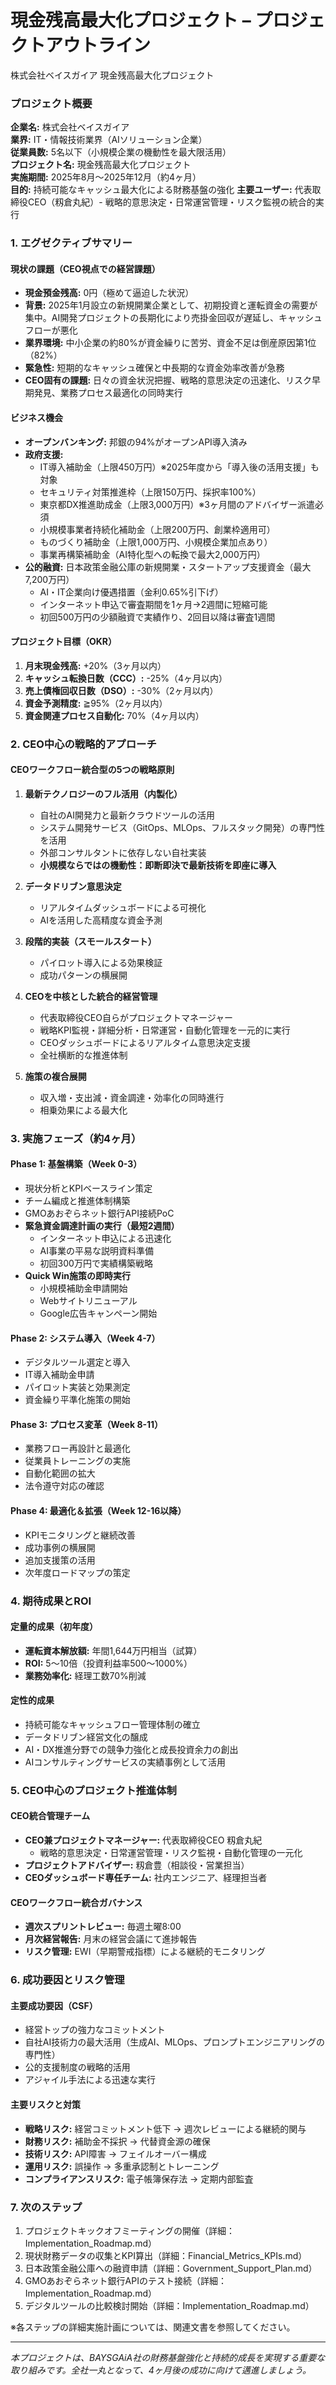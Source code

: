 # 現金残高最大化プロジェクト – プロジェクトアウトライン
株式会社ベイスガイア 現金残高最大化プロジェクト

### プロジェクト概要

**企業名:** 株式会社ベイスガイア  
**業界:** IT・情報技術業界（AIソリューション企業）  
**従業員数:** 5名以下（小規模企業の機動性を最大限活用）  
**プロジェクト名:** 現金残高最大化プロジェクト  
**実施期間:** 2025年8月〜2025年12月（約4ヶ月）  
**目的:** 持続可能なキャッシュ最大化による財務基盤の強化
**主要ユーザー:** 代表取締役CEO（籾倉丸紀）- 戦略的意思決定・日常運営管理・リスク監視の統合的実行

### 1. エグゼクティブサマリー

#### 現状の課題（CEO視点での経営課題）
- **現金預金残高:** 0円（極めて逼迫した状況）
- **背景:** 2025年1月設立の新規開業企業として、初期投資と運転資金の需要が集中。AI開発プロジェクトの長期化により売掛金回収が遅延し、キャッシュフローが悪化
- **業界環境:** 中小企業の約80%が資金繰りに苦労、資金不足は倒産原因第1位（82%）
- **緊急性:** 短期的なキャッシュ確保と中長期的な資金効率改善が急務
- **CEO固有の課題:** 日々の資金状況把握、戦略的意思決定の迅速化、リスク早期発見、業務プロセス最適化の同時実行

#### ビジネス機会
- **オープンバンキング:** 邦銀の94%がオープンAPI導入済み
- **政府支援:** 
  - IT導入補助金（上限450万円）※2025年度から「導入後の活用支援」も対象
  - セキュリティ対策推進枠（上限150万円、採択率100%）
  - 東京都DX推進助成金（上限3,000万円）※3ヶ月間のアドバイザー派遣必須
  - 小規模事業者持続化補助金（上限200万円、創業枠適用可）
  - ものづくり補助金（上限1,000万円、小規模企業加点あり）
  - 事業再構築補助金（AI特化型への転換で最大2,000万円）
- **公的融資:** 日本政策金融公庫の新規開業・スタートアップ支援資金（最大7,200万円）
  - AI・IT企業向け優遇措置（金利0.65%引下げ）
  - インターネット申込で審査期間を1ヶ月→2週間に短縮可能
  - 初回500万円の少額融資で実績作り、2回目以降は審査1週間

#### プロジェクト目標（OKR）
1. **月末現金残高:** +20%（3ヶ月以内）
2. **キャッシュ転換日数（CCC）:** -25%（4ヶ月以内）
3. **売上債権回収日数（DSO）:** -30%（2ヶ月以内）
4. **資金予測精度:** ≧95%（2ヶ月以内）
5. **資金関連プロセス自動化:** 70%（4ヶ月以内）

### 2. CEO中心の戦略的アプローチ

#### CEOワークフロー統合型の5つの戦略原則
1. **最新テクノロジーのフル活用（内製化）**
   - 自社のAI開発力と最新クラウドツールの活用
   - システム開発サービス（GitOps、MLOps、フルスタック開発）の専門性を活用
   - 外部コンサルタントに依存しない自社実装
   - **小規模ならではの機動性：即断即決で最新技術を即座に導入**

2. **データドリブン意思決定**
   - リアルタイムダッシュボードによる可視化
   - AIを活用した高精度な資金予測

3. **段階的実装（スモールスタート）**
   - パイロット導入による効果検証
   - 成功パターンの横展開

4. **CEOを中核とした統合的経営管理**
   - 代表取締役CEO自らがプロジェクトマネージャー
   - 戦略KPI監視・詳細分析・日常運営・自動化管理を一元的に実行
   - CEOダッシュボードによるリアルタイム意思決定支援
   - 全社横断的な推進体制

5. **施策の複合展開**
   - 収入増・支出減・資金調達・効率化の同時進行
   - 相乗効果による最大化

### 3. 実施フェーズ（約4ヶ月）

#### Phase 1: 基盤構築（Week 0-3）
- 現状分析とKPIベースライン策定
- チーム編成と推進体制構築
- GMOあおぞらネット銀行API接続PoC
- **緊急資金調達計画の実行（最短2週間）**
  - インターネット申込による迅速化
  - AI事業の平易な説明資料準備
  - 初回300万円で実績構築戦略
- **Quick Win施策の即時実行**
  - 小規模補助金申請開始
  - Webサイトリニューアル
  - Google広告キャンペーン開始

#### Phase 2: システム導入（Week 4-7）
- デジタルツール選定と導入
- IT導入補助金申請
- パイロット実装と効果測定
- 資金繰り平準化施策の開始

#### Phase 3: プロセス変革（Week 8-11）
- 業務フロー再設計と最適化
- 従業員トレーニングの実施
- 自動化範囲の拡大
- 法令遵守対応の確認

#### Phase 4: 最適化＆拡張（Week 12-16以降）
- KPIモニタリングと継続改善
- 成功事例の横展開
- 追加支援策の活用
- 次年度ロードマップの策定

### 4. 期待成果とROI

#### 定量的成果（初年度）
- **運転資本解放額:** 年間1,644万円相当（試算）
- **ROI:** 5〜10倍（投資利益率500〜1000%）
- **業務効率化:** 経理工数70%削減

#### 定性的成果
- 持続可能なキャッシュフロー管理体制の確立
- データドリブン経営文化の醸成
- AI・DX推進分野での競争力強化と成長投資余力の創出
- AIコンサルティングサービスの実績事例として活用

### 5. CEO中心のプロジェクト推進体制

#### CEO統合管理チーム
- **CEO兼プロジェクトマネージャー:** 代表取締役CEO 籾倉丸紀
  - 戦略的意思決定・日常運営管理・リスク監視・自動化管理の一元化
- **プロジェクトアドバイザー:** 籾倉豊（相談役・営業担当）
- **CEOダッシュボード専任チーム:** 社内エンジニア、経理担当者

#### CEOワークフロー統合ガバナンス
- **週次スプリントレビュー:** 毎週土曜8:00
- **月次経営報告:** 月末の経営会議にて進捗報告
- **リスク管理:** EWI（早期警戒指標）による継続的モニタリング

### 6. 成功要因とリスク管理

#### 主要成功要因（CSF）
- 経営トップの強力なコミットメント
- 自社AI技術力の最大活用（生成AI、MLOps、プロンプトエンジニアリングの専門性）
- 公的支援制度の戦略的活用
- アジャイル手法による迅速な実行

#### 主要リスクと対策
- **戦略リスク:** 経営コミットメント低下 → 週次レビューによる継続的関与
- **財務リスク:** 補助金不採択 → 代替資金源の確保
- **技術リスク:** API障害 → フェイルオーバー構成
- **運用リスク:** 誤操作 → 多重承認制とトレーニング
- **コンプライアンスリスク:** 電子帳簿保存法 → 定期内部監査

### 7. 次のステップ

1. プロジェクトキックオフミーティングの開催（詳細：Implementation_Roadmap.md）
2. 現状財務データの収集とKPI算出（詳細：Financial_Metrics_KPIs.md）
3. 日本政策金融公庫への融資申請（詳細：Government_Support_Plan.md）
4. GMOあおぞらネット銀行APIのテスト接続（詳細：Implementation_Roadmap.md）
5. デジタルツールの比較検討開始（詳細：Implementation_Roadmap.md）

※各ステップの詳細実施計画については、関連文書を参照してください。

---

*本プロジェクトは、BAYSGAiA社の財務基盤強化と持続的成長を実現する重要な取り組みです。全社一丸となって、4ヶ月後の成功に向けて邁進しましょう。*